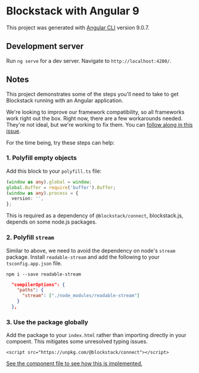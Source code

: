 # Blockstack with Angular 9

This project was generated with [Angular CLI](https://github.com/angular/angular-cli) version 9.0.7.

## Development server

Run `ng serve` for a dev server. Navigate to `http://localhost:4200/`.

## Notes

This project demonstrates some of the steps you'll need to take to get Blockstack running with an Angular application.

We're looking to improve our framework compatibility, so all frameworks work right out the box. Right now, there are a few workarounds needed. They're not ideal, but we're working to fix them. You can [follow along in this issue](https://github.com/blockstack/blockstack.js/issues/751).

For the time being, try these steps can help:

### 1. Polyfill empty objects

Add this block to your `polyfill.ts` file:

```typescript
(window as any).global = window;
global.Buffer = require('buffer').Buffer;
(window as any).process = {
  version: '',
};
```

This is required as a dependency of `@blockstack/connect`, blockstack.js, depends on some node.js packages.

### 2. Polyfill `stream`

Similar to above, we need to avoid the dependency on node's `stream` package. Install `readable-stream` and add the following to your `tsconfig.app.json` file.

```
npm i --save readable-stream
```

```json
  "compilerOptions": {
    "paths": {
      "stream": ["./node_modules/readable-stream"]
    }
  },
```

### 3. Use the package globally

Add the package to your `index.html` rather than importing directly in your compoent. This mitigates some unresolved typing issues.

```
<script src="https://unpkg.com/@blockstack/connect"></script>
```

[See the component file to see how this is implemented.](./src/app/app.component.ts)